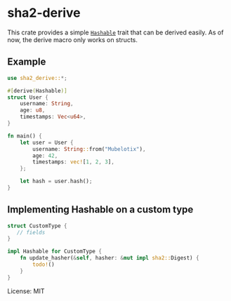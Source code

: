 # sha2-derive

This crate provides a simple [`Hashable`](https://docs.rs/sha2-derive/latest/sha2-derive/trait.Hashable.html) trait that can be derived easily.
As of now, the derive macro only works on structs.

## Example

```rust
use sha2_derive::*;

#[derive(Hashable)]
struct User {
    username: String,
    age: u8,
    timestamps: Vec<u64>,
}

fn main() {
    let user = User {
        username: String::from("Mubelotix"),
        age: 42,
        timestamps: vec![1, 2, 3],
    };

    let hash = user.hash();
}
```

## Implementing Hashable on a custom type

```rust
struct CustomType {
   // fields
}

impl Hashable for CustomType {
    fn update_hasher(&self, hasher: &mut impl sha2::Digest) {
        todo!()
    }
}
```

License: MIT
